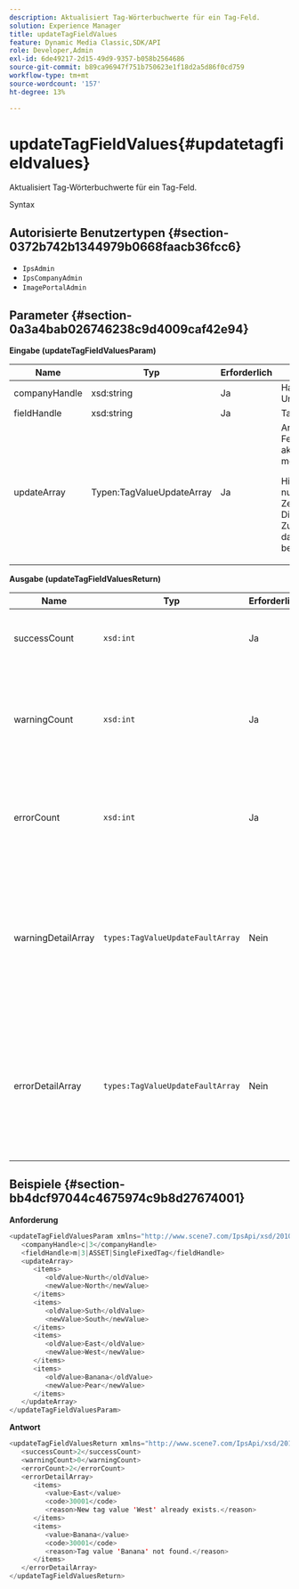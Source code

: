```yaml
---
description: Aktualisiert Tag-Wörterbuchwerte für ein Tag-Feld.
solution: Experience Manager
title: updateTagFieldValues
feature: Dynamic Media Classic,SDK/API
role: Developer,Admin
exl-id: 6de49217-2d15-49d9-9357-b058b2564686
source-git-commit: b89ca96947f751b750623e1f18d2a5d86f0cd759
workflow-type: tm+mt
source-wordcount: '157'
ht-degree: 13%

---
```


# updateTagFieldValues{#updatetagfieldvalues}

Aktualisiert Tag-Wörterbuchwerte für ein Tag-Feld.

Syntax

## Autorisierte Benutzertypen {#section-0372b742b1344979b0668faacb36fcc6}

* `IpsAdmin`
* `IpsCompanyAdmin`
* `ImagePortalAdmin`

## Parameter {#section-0a3a4bab026746238c9d4009caf42e94}

**Eingabe (updateTagFieldValuesParam)**

<table id="table_15F354FBC043464080BC975AE35E03A4"> 
 <thead> 
  <tr> 
   <th colname="col1" class="entry"> Name </th> 
   <th colname="col2" class="entry"> Typ </th> 
   <th colname="col3" class="entry"> Erforderlich </th> 
   <th colname="col4" class="entry"> Beschreibung </th> 
  </tr> 
 </thead>
 <tbody> 
  <tr> 
   <td colname="col1"> <span class="codeph"> <span class="varname"> companyHandle</span> </span> </td> 
   <td colname="col2"> <span class="codeph"> xsd:string</span> </td> 
   <td colname="col3"> Ja </td> 
   <td colname="col4"> Handle des Unternehmens. </td> 
  </tr> 
  <tr> 
   <td colname="col1"> <span class="codeph"> <span class="varname"> fieldHandle</span> </span> </td> 
   <td colname="col2"> <span class="codeph"> xsd:string</span> </td> 
   <td colname="col3"> Ja </td> 
   <td colname="col4"> Tag-Feld-Handle. </td> 
  </tr> 
  <tr> 
   <td colname="col1"> <span class="codeph"> <span class="varname"> updateArray</span> </span> </td> 
   <td colname="col2"> <span class="codeph"> Typen:TagValueUpdateArray</span> </td> 
   <td colname="col3"> Ja </td> 
   <td colname="col4">Array von Tag-Feldwerten, die Sie aktualisieren möchten. <p>Hinweis: Aktualisiert nur Tag-Zeichenfolgenwerte. Die Asset-Zuordnungen sind davon nicht betroffen. </p> </td> 
  </tr> 
 </tbody> 
</table>

**Ausgabe (updateTagFieldValuesReturn)**

| Name | Typ | Erforderlich | Beschreibung |
|---|---|---|---|
| successCount | `xsd:int` | Ja | Die Anzahl der erfolgreich aktualisierten Tag-Felder. |
| warningCount | `xsd:int` | Ja | Die Anzahl der Warnungen, die generiert wurden, wenn der Vorgang versuchte, Tag-Felder zu aktualisieren. |
| errorCount | `xsd:int` | Ja | Die Anzahl der Fehler, die bei dem Versuch erzeugt wurden, Tag-Felder zu aktualisieren. |
| warningDetailArray | `types:TagValueUpdateFaultArray` | Nein | Das Array von Details, die mit den Assets verknüpft sind, die Warnungen generiert haben, wenn der Vorgang versucht hat, Tag-Felder zu aktualisieren. |
| errorDetailArray | `types:TagValueUpdateFaultArray` | Nein | Das Array von Details, die mit den Assets verknüpft sind, die Fehler generiert haben, wenn der Vorgang versucht hat, Tag-Felder zu aktualisieren. |

## Beispiele {#section-bb4dcf97044c4675974c9b8d27674001}

**Anforderung**

```java
<updateTagFieldValuesParam xmlns="http://www.scene7.com/IpsApi/xsd/2010-01-31">
   <companyHandle>c|3</companyHandle>
   <fieldHandle>m|3|ASSET|SingleFixedTag</fieldHandle>
   <updateArray>
      <items>
         <oldValue>Nurth</oldValue>
         <newValue>North</newValue>
      </items>
      <items>
         <oldValue>Suth</oldValue>
         <newValue>South</newValue>
      </items>
      <items>
         <oldValue>East</oldValue>
         <newValue>West</newValue>
      </items>
      <items>
         <oldValue>Banana</oldValue>
         <newValue>Pear</newValue>
      </items>
   </updateArray>
</updateTagFieldValuesParam>
```

**Antwort**

```java {.line-numbers}
<updateTagFieldValuesReturn xmlns="http://www.scene7.com/IpsApi/xsd/2010-01-31">
   <successCount>2</successCount>
   <warningCount>0</warningCount>
   <errorCount>2</errorCount>
   <errorDetailArray>
      <items>
         <value>East</value>
         <code>30001</code>
         <reason>New tag value 'West' already exists.</reason>
      </items>
      <items>
         <value>Banana</value>
         <code>30001</code>
         <reason>Tag value 'Banana' not found.</reason>
      </items>
   </errorDetailArray>
</updateTagFieldValuesReturn>
```
